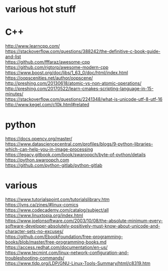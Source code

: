 # various hot stuff

# C++
http://www.learncpp.com/ <br>
https://stackoverflow.com/questions/388242/the-definitive-c-book-guide-and-list <br>
https://github.com/fffaraz/awesome-cpp <br>
https://github.com/rigtorp/awesome-modern-cpp <br>
https://www.boost.org/doc/libs/1_63_0/doc/html/index.html <br>
https://oopscenities.net/author/oopscene/ <br>
http://preshing.com/20130618/atomic-vs-non-atomic-operations/ <br>
http://preshing.com/20170522/learn-cmakes-scripting-language-in-15-minutes/ <br>
https://stackoverflow.com/questions/2241348/what-is-unicode-utf-8-utf-16 <br>
http://www.kegel.com/c10k.html#related <br>

# python
https://docs.opencv.org/master/ <br>
https://www.datasciencecentral.com/profiles/blogs/9-python-libraries-which-can-help-you-in-image-processing <br>
https://legacy.gitbook.com/book/swaroopch/byte-of-python/details <br>
https://python.swaroopch.com <br>
https://github.com/python-gitlab/python-gitlab <br>

# various
https://www.tutorialspoint.com/tutorialslibrary.htm <br>
https://jvns.ca/zines/#linux-comics <br>
https://www.codecademy.com/catalog/subject/all <br>
https://www.linuxtopia.org/index.html <br>
https://www.joelonsoftware.com/2003/10/08/the-absolute-minimum-every-software-developer-absolutely-positively-must-know-about-unicode-and-character-sets-no-excuses/ <br>
https://github.com/EbookFoundation/free-programming-books/blob/master/free-programming-books.md <br>
https://access.redhat.com/documentation/en-us/ <br>
https://www.tecmint.com/linux-network-configuration-and-troubleshooting-commands/ <br>
https://www.tldp.org/LDP/GNU-Linux-Tools-Summary/html/c8319.htm <br>
